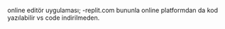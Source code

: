 online editör uygulaması;
-replit.com
bununla online platformdan da kod yazılabilir vs code indirilmeden.